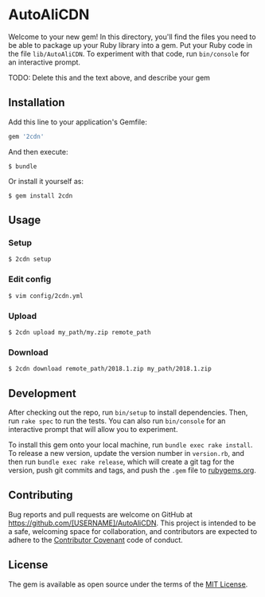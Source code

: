 # AutoAliCDN

Welcome to your new gem! In this directory, you'll find the files you need to be able to package up your Ruby library into a gem. Put your Ruby code in the file `lib/AutoAliCDN`. To experiment with that code, run `bin/console` for an interactive prompt.

TODO: Delete this and the text above, and describe your gem

## Installation

Add this line to your application's Gemfile:

```ruby
gem '2cdn'
```

And then execute:

    $ bundle

Or install it yourself as:

    $ gem install 2cdn

## Usage

### Setup

    $ 2cdn setup

### Edit config

    $ vim config/2cdn.yml

### Upload

    $ 2cdn upload my_path/my.zip remote_path

### Download

    $ 2cdn download remote_path/2018.1.zip my_path/2018.1.zip

## Development

After checking out the repo, run `bin/setup` to install dependencies. Then, run `rake spec` to run the tests. You can also run `bin/console` for an interactive prompt that will allow you to experiment.

To install this gem onto your local machine, run `bundle exec rake install`. To release a new version, update the version number in `version.rb`, and then run `bundle exec rake release`, which will create a git tag for the version, push git commits and tags, and push the `.gem` file to [rubygems.org](https://rubygems.org).

## Contributing

Bug reports and pull requests are welcome on GitHub at https://github.com/[USERNAME]/AutoAliCDN. This project is intended to be a safe, welcoming space for collaboration, and contributors are expected to adhere to the [Contributor Covenant](http://contributor-covenant.org) code of conduct.


## License

The gem is available as open source under the terms of the [MIT License](http://opensource.org/licenses/MIT).
